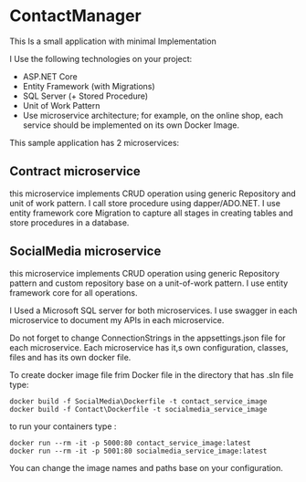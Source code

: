 # ContactManager
This Is a small application with minimal Implementation

I Use the following technologies on your project:

- ASP.NET Core
- Entity Framework (with Migrations)
- SQL Server (+ Stored Procedure)
- Unit of Work Pattern
- Use microservice architecture; for example, on the online shop, each service should be implemented on its own Docker Image.

This sample application has 2 microservices:
## Contract microservice
this microservice implements CRUD operation using generic Repository and unit of work pattern.
I call store procedure using dapper/ADO.NET.
I use entity framework core Migration to capture all stages in creating tables and store procedures in a database.

## SocialMedia microservice
this microservice implements CRUD operation using generic Repository pattern and custom repository base on a unit-of-work pattern.
I use entity framework core for all operations.

I Used a Microsoft SQL server for both microservices.
I use swagger in each microservice to document my APIs in each microservice.

Do not forget to change  ConnectionStrings in the appsettings.json file for each microservice.
Each microservice has it,s own configuration, classes, files and has its own docker file.

To  create docker image file frim Docker file in the directory that has .sln file type:
```
docker build -f SocialMedia\Dockerfile -t contact_service_image
docker build -f Contact\Dockerfile -t socialmedia_service_image
```
to run your containers type :
```
docker run --rm -it -p 5000:80 contact_service_image:latest
docker run --rm -it -p 5001:80 socialmedia_service_image:latest
```
You can change the image names and paths base on your configuration.

